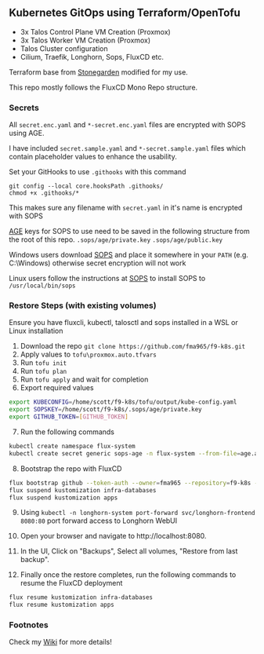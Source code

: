## Kubernetes GitOps using Terraform/OpenTofu
- 3x Talos Control Plane VM Creation (Proxmox)
- 3x Talos Worker VM Creation (Proxmox)
- Talos Cluster configuration
- Cilium, Traefik, Longhorn, Sops, FluxCD etc.

Terraform base from [Stonegarden](https://blog.stonegarden.dev/articles/2024/08/talos-proxmox-tofu/) modified for my use.

This repo mostly follows the FluxCD Mono Repo structure.

### Secrets
All `secret.enc.yaml` and `*-secret.enc.yaml` files are encrypted with SOPS using AGE.

I have included `secret.sample.yaml` and `*-secret.sample.yaml` files which contain placeholder values to enhance the usability.

Set your GitHooks to use `.githooks` with this command
```
git config --local core.hooksPath .githooks/
chmod +x .githooks/*
```
This makes sure any filename with `secret.yaml` in it's name is encrypted with SOPS

[AGE](https://github.com/FiloSottile/age) keys for SOPS to use need to be saved in the following structure from the root of this repo.
`.sops/age/private.key` 
`.sops/age/public.key` 

Windows users download [SOPS](https://github.com/getsops/sops/releases/latest) and place it somewhere in your `PATH` (e.g. C:\Windows) otherwise secret encryption will not work

Linux users follow the instructions at [SOPS](https://github.com/getsops/sops/releases/latest) to install SOPS to `/usr/local/bin/sops`

### Restore Steps (with existing volumes)
Ensure you have fluxcli, kubectl, talosctl and sops installed in a WSL or Linux installation

1. Download the repo `git clone https://github.com/fma965/f9-k8s.git`
2. Apply values to `tofu\proxmox.auto.tfvars`
3. Run `tofu init`
4. Run `tofu plan`
5. Run `tofu apply` and wait for completion
6. Export required values
```bash
export KUBECONFIG=/home/scott/f9-k8s/tofu/output/kube-config.yaml
export SOPSKEY=/home/scott/f9-k8s/.sops/age/private.key
export GITHUB_TOKEN=[GITHUB_TOKEN]
```

7. Run the following commands
```bash
kubectl create namespace flux-system
kubectl create secret generic sops-age -n flux-system --from-file=age.agekey=$SOPSKEY
```

8. Bootstrap the repo with FluxCD
```bash
flux bootstrap github --token-auth --owner=fma965 --repository=f9-k8s --path=clusters/home --personal
flux suspend kustomization infra-databases
flux suspend kustomization apps
```

9. Using `kubectl -n longhorn-system port-forward svc/longhorn-frontend 8080:80` port forward access to Longhorn WebUI
10. Open your browser and navigate to http://localhost:8080.

11. In the UI, Click on "Backups", Select all volumes, "Restore from last backup".
    
12. Finally once the restore completes, run the following commands to resume the FluxCD deployment
```bash
flux resume kustomization infra-databases
flux resume kustomization apps
```

### Footnotes
Check my [Wiki](https://wiki.f9.casa) for more details!
